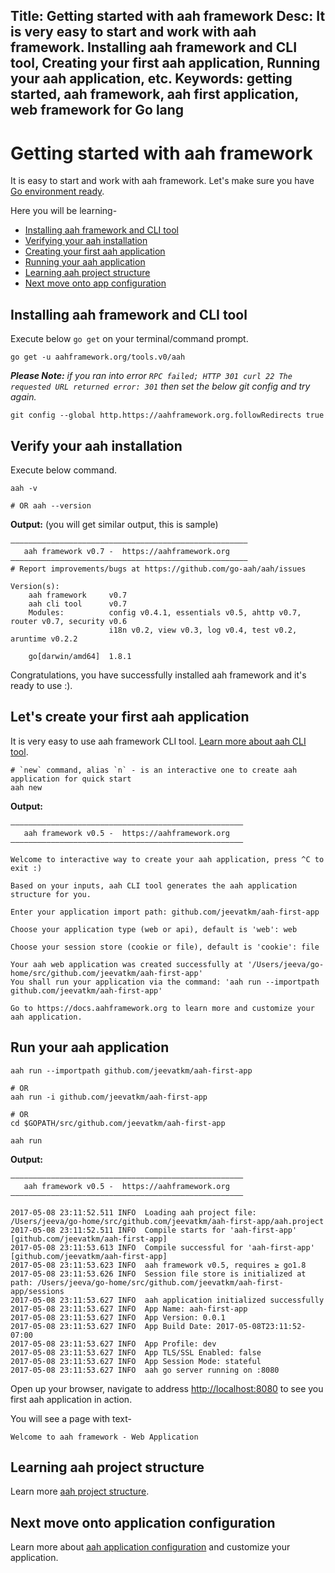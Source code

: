 Title: Getting started with aah framework
Desc: It is very easy to start and work with aah framework. Installing aah framework and CLI tool, Creating your first aah application, Running your aah application, etc.
Keywords: getting started, aah framework, aah first application, web framework for Go lang
---
# Getting started with aah framework

It is easy to start and work with aah framework. Let's make sure you have [Go environment ready](prerequisites.html).

Here you will be learning-

* [Installing aah framework and CLI tool](#installing-aah-framework-and-cli-tool)
* [Verifying your aah installation](#verify-your-aah-installation)
* [Creating your first aah application](#let-s-create-your-first-aah-application)
* [Running your aah application](#run-your-aah-application)
* [Learning aah project structure](anatomy-aah-application.html)
* [Next move onto app configuration](app-config.html)

## Installing aah framework and CLI tool

Execute below `go get` on your terminal/command prompt.

```
go get -u aahframework.org/tools.v0/aah
```

_**Please Note:** if you ran into error `RPC failed; HTTP 301 curl 22 The requested URL returned error: 301` then set the below git config and try again._
```
git config --global http.https://aahframework.org.followRedirects true
```

## Verify your aah installation

Execute below command.

```
aah -v   

# OR aah --version
```

**Output:** (you will get similar output, this is sample)
```
–––––––––––––––––––––––––––––––––––––––––––––––––––––
   aah framework v0.7 -  https://aahframework.org
–––––––––––––––––––––––––––––––––––––––––––––––––––––
# Report improvements/bugs at https://github.com/go-aah/aah/issues

Version(s):
	aah framework     v0.7
	aah cli tool      v0.7
	Modules:          config v0.4.1, essentials v0.5, ahttp v0.7, router v0.7, security v0.6
	                  i18n v0.2, view v0.3, log v0.4, test v0.2, aruntime v0.2.2

	go[darwin/amd64]  1.8.1
```

Congratulations, you have successfully installed aah framework and it's ready to use :).

## Let's create your first aah application

It is very easy to use aah framework CLI tool. [Learn more about aah CLI tool](aah-cli-tool.html).

```
# `new` command, alias `n` - is an interactive one to create aah application for quick start
aah new
```

**Output:**
```
––––––––––––––––––––––––––––––––––––––––––––––––––––
   aah framework v0.5 -  https://aahframework.org
––––––––––––––––––––––––––––––––––––––––––––––––––––

Welcome to interactive way to create your aah application, press ^C to exit :)

Based on your inputs, aah CLI tool generates the aah application structure for you.

Enter your application import path: github.com/jeevatkm/aah-first-app

Choose your application type (web or api), default is 'web': web

Choose your session store (cookie or file), default is 'cookie': file

Your aah web application was created successfully at '/Users/jeeva/go-home/src/github.com/jeevatkm/aah-first-app'
You shall run your application via the command: 'aah run --importpath github.com/jeevatkm/aah-first-app'

Go to https://docs.aahframework.org to learn more and customize your aah application.

```

## Run your aah application

```
aah run --importpath github.com/jeevatkm/aah-first-app

# OR
aah run -i github.com/jeevatkm/aah-first-app

# OR
cd $GOPATH/src/github.com/jeevatkm/aah-first-app

aah run
```

**Output:**
```
––––––––––––––––––––––––––––––––––––––––––––––––––––
   aah framework v0.5 -  https://aahframework.org
––––––––––––––––––––––––––––––––––––––––––––––––––––

2017-05-08 23:11:52.511 INFO  Loading aah project file: /Users/jeeva/go-home/src/github.com/jeevatkm/aah-first-app/aah.project
2017-05-08 23:11:52.511 INFO  Compile starts for 'aah-first-app' [github.com/jeevatkm/aah-first-app]
2017-05-08 23:11:53.613 INFO  Compile successful for 'aah-first-app' [github.com/jeevatkm/aah-first-app]
2017-05-08 23:11:53.623 INFO  aah framework v0.5, requires ≥ go1.8
2017-05-08 23:11:53.626 INFO  Session file store is initialized at path: /Users/jeeva/go-home/src/github.com/jeevatkm/aah-first-app/sessions
2017-05-08 23:11:53.627 INFO  aah application initialized successfully
2017-05-08 23:11:53.627 INFO  App Name: aah-first-app
2017-05-08 23:11:53.627 INFO  App Version: 0.0.1
2017-05-08 23:11:53.627 INFO  App Build Date: 2017-05-08T23:11:52-07:00
2017-05-08 23:11:53.627 INFO  App Profile: dev
2017-05-08 23:11:53.627 INFO  App TLS/SSL Enabled: false
2017-05-08 23:11:53.627 INFO  App Session Mode: stateful
2017-05-08 23:11:53.627 INFO  aah go server running on :8080
```

Open up your browser, navigate to address [http://localhost:8080](http://localhost:8080) to see you first aah application in action.

You will see a page with text-

```
Welcome to aah framework - Web Application
```

## Learning aah project structure

Learn more [aah project structure](anatomy-aah-application.html).

## Next move onto application configuration

Learn more about [aah application configuration](app-config.html) and customize your application.
